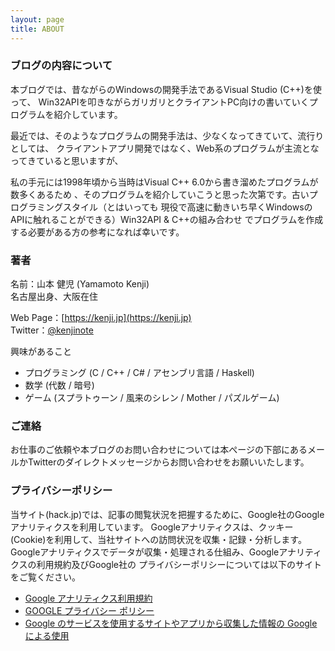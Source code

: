 ```yaml
---
layout: page
title: ABOUT
---
```


### ブログの内容について
本ブログでは、昔ながらのWindowsの開発手法であるVisual Studio (C++)を使って、
Win32APIを叩きながらガリガリとクライアントPC向けの書いていくプログラムを紹介しています。

最近では、そのようなプログラムの開発手法は、少なくなってきていて、流行りとしては、
クライアントアプリ開発ではなく、Web系のプログラムが主流となってきていると思いますが、

私の手元には1998年頃から当時はVisual C++ 6.0から書き溜めたプログラムが数多くあるため
、そのプログラムを紹介していこうと思った次第です。古いプログラミングスタイル（とはいっても
現役で高速に動きいち早くWindowsのAPIに触れることができる）Win32API & C++の組み合わせ
でプログラムを作成する必要がある方の参考になれば幸いです。

### 著者
名前：山本 健児 (Yamamoto Kenji)  
名古屋出身、大阪在住

Web Page：[https://kenji.jp](https://kenji.jp)  
Twitter：[@kenjinote](https://twitter.com/kenjinote)

興味があること
- プログラミング (C / C++ / C# / アセンブリ言語 / Haskell)
- 数学 (代数 / 暗号)
- ゲーム (スプラトゥーン / 風来のシレン / Mother / パズルゲーム)

### ご連絡
お仕事のご依頼や本ブログのお問い合わせについては本ぺージの下部にあるメールかTwitterのダイレクトメッセージからお問い合わせをお願いいたします。

### プライバシーポリシー

当サイト(hack.jp)では、記事の閲覧状況を把握するために、Google社のGoogleアナリティクスを利用しています。
Googleアナリティクスは、クッキー(Cookie)を利用して、当社サイトへの訪問状況を収集・記録・分析します。
Googleアナリティクスでデータが収集・処理される仕組み、Googleアナリティクスの利用規約及びGoogle社の
プライバシーポリシーについては以下のサイトをご覧ください。

- [Google アナリティクス利用規約](https://marketingplatform.google.com/about/analytics/terms/jp/)
- [GOOGLE プライバシー ポリシー](https://policies.google.com/privacy?hl=ja)
- [Google のサービスを使用するサイトやアプリから収集した情報の Google による使用](https://policies.google.com/technologies/partner-sites?hl=ja)

